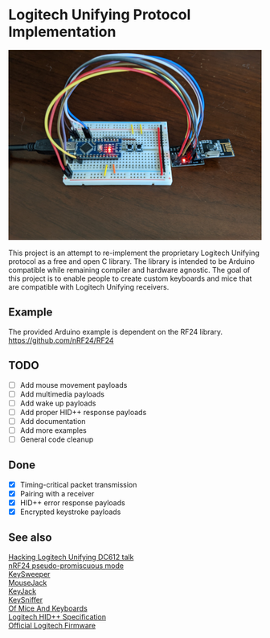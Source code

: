 
# Logitech Unifying Protocol Implementation

![Arduino nano and nRF24L01+ on breadboard](https://github.com/decrazyo/unifying/blob/main/doc/breadboard.jpg)

This project is an attempt to re-implement the proprietary Logitech Unifying protocol as a free and open C library.
The library is intended to be Arduino compatible while remaining compiler and hardware agnostic.
The goal of this project is to enable people to create custom keyboards and mice that are compatible with Logitech Unifying receivers.

## Example
The provided Arduino example is dependent on the RF24 library.
https://github.com/nRF24/RF24

## TODO
- [ ] Add mouse movement payloads
- [ ] Add multimedia payloads
- [ ] Add wake up payloads
- [ ] Add proper HID++ response payloads
- [ ] Add documentation
- [ ] Add more examples
- [ ] General code cleanup

## Done
- [x] Timing-critical packet transmission
- [x] Pairing with a receiver
- [x] HID++ error response payloads
- [x] Encrypted keystroke payloads

## See also
[Hacking Logitech Unifying DC612 talk](https://www.youtube.com/watch?v=10lE96BBOF8)  
[nRF24 pseudo-promiscuous mode](http://travisgoodspeed.blogspot.com/2011/02/promiscuity-is-nrf24l01s-duty.html)  
[KeySweeper](https://github.com/samyk/keysweeper)  
[MouseJack](https://github.com/BastilleResearch/mousejack)  
[KeyJack](https://github.com/BastilleResearch/keyjack)  
[KeySniffer](https://github.com/BastilleResearch/keysniffer)  
[Of Mice And Keyboards](https://www.icaria.de/posts/2016/11/of-mice-and-keyboards/)  
[Logitech HID++ Specification](https://drive.google.com/folderview?id=0BxbRzx7vEV7eWmgwazJ3NUFfQ28)  
[Official Logitech Firmware](https://github.com/Logitech/fw_updates)  
